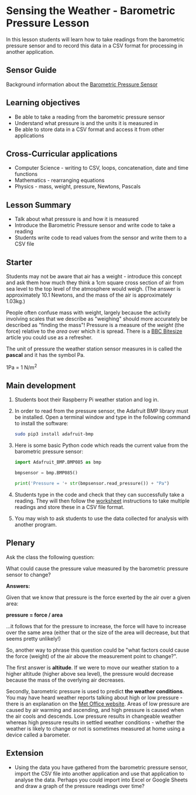 #  Sensing the Weather - Barometric Pressure Lesson

In this lesson students will learn how to take readings from the barometric pressure sensor and to record this data in a CSV format for processing in another application.

## Sensor Guide

Background information about the [Barometric Pressure Sensor](about.md)

## Learning objectives

- Be able to take a reading from the barometric pressure sensor
- Understand what pressure is and the units it is measured in
- Be able to store data in a CSV format and access it from other applications

## Cross-Curricular applications

- Computer Science - writing to CSV, loops, concatenation, date and time functions
- Mathematics - rearranging equations
- Physics - mass, weight, pressure, Newtons, Pascals

## Lesson Summary

- Talk about what pressure is and how it is measured
- Introduce the Barometric Pressure sensor and write code to take a reading
- Students write code to read values from the sensor and write them to a CSV file

## Starter

Students may not be aware that air has a weight - introduce this concept and ask them how much they think a 1cm square cross section of air from sea level to the top level of the atmosphere would weigh. (The answer is approximately 10.1 Newtons, and the mass of the air is approximately 1.03kg.)

People often confuse mass with weight, largely because the activity involving scales that we describe as "weighing" should more accurately be described as "finding the mass"! Pressure is a measure of the *weight* (the force) relative to the *area* over which it is spread. There is a [BBC Bitesize](http://www.bbc.co.uk/education/guides/zssbgk7/revision) article you could use as a refresher.

The unit of pressure the weather station sensor measures in is called the **pascal** and it has the symbol Pa.

1Pa = 1 N/m<sup>2</sup>

## Main development

1. Students boot their Raspberry Pi weather station and log in. 

1. In order to read from the pressure sensor, the Adafruit BMP library must be installed. Open a terminal window and type in the following command to install the software: 

	```bash
	sudo pip3 install adafruit-bmp
	```

1. Here is some basic Python code which reads the current value from the barometric pressure sensor:

	```python
	import Adafruit_BMP.BMP085 as bmp

	bmpsensor = bmp.BMP085()

	print('Pressure = '+ str(bmpsensor.read_pressure()) + "Pa")
	```

1. Students type in the code and check that they can successfully take a reading. They will then follow the [worksheet](worksheet.md) instructions to take multiple readings and store these in a CSV file format.

1. You may wish to ask students to use the data collected for analysis with another program.


## Plenary

Ask the class the following question:

What could cause the pressure value measured by the barometric pressure sensor to change?

**Answers:**

Given that we know that pressure is the force exerted by the air over a given area:

**pressure = force / area**

...it follows that for the pressure to increase, the force will have to increase over the same area (either that or the size of the area will decrease, but that seems pretty unlikely!)

So, another way to phrase this question could be "what factors could cause the force (weight) of the air above the measurement point to change?".

The first answer is **altitude**. If we were to move our weather station to a higher altitude (higher above sea level), the pressure would decrease because the mass of the overlying air decreases.

Secondly, barometric pressure is used to predict **the weather conditions**. You may have heard weather reports talking about high or low pressure - there is an explanation on the [Met Office website](http://www.metoffice.gov.uk/learning/learn-about-the-weather/how-weather-works/highs-and-lows/pressure). Areas of low pressure are caused by air warming and ascending, and high pressure is caused when the air cools and descends. Low pressure results in changeable weather whereas high pressure results in settled weather conditions - whether the weather is likely to change or not is sometimes measured at home using a device called a barometer.


## Extension

- Using the data you have gathered from the barometric pressure sensor, import the CSV file into another application and use that application to analyse the data. Perhaps you could import into Excel or Google Sheets and draw a graph of the pressure readings over time?
